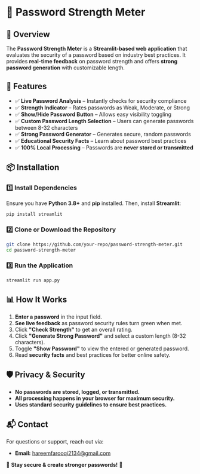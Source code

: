 # 🔐 Password Strength Meter

## 📌 Overview
The **Password Strength Meter** is a **Streamlit-based web application** that evaluates the security of a password based on industry best practices. It provides **real-time feedback** on password strength and offers **strong password generation** with customizable length.

## 🚀 Features
- ✅ **Live Password Analysis** – Instantly checks for security compliance
- ✅ **Strength Indicator** – Rates passwords as Weak, Moderate, or Strong
- ✅ **Show/Hide Password Button** – Allows easy visibility toggling
- ✅ **Custom Password Length Selection** – Users can generate passwords between 8-32 characters
- ✅ **Strong Password Generator** – Generates secure, random passwords
- ✅ **Educational Security Facts** – Learn about password best practices
- ✅ **100% Local Processing** – Passwords are **never stored or transmitted**

## 📦 Installation
### **1️⃣ Install Dependencies**
Ensure you have **Python 3.8+** and **pip** installed. Then, install **Streamlit**:
```sh
pip install streamlit
```

### **2️⃣ Clone or Download the Repository**
```sh
git clone https://github.com/your-repo/password-strength-meter.git
cd password-strength-meter
```

### **3️⃣ Run the Application**
```sh
streamlit run app.py
```

## 📊 How It Works
1. **Enter a password** in the input field.
2. **See live feedback** as password security rules turn green when met.
3. Click **"Check Strength"** to get an overall rating.
4. Click **"Generate Strong Password"** and select a custom length (8-32 characters).
5. Toggle **"Show Password"** to view the entered or generated password.
6. Read **security facts** and best practices for better online safety.

## 🛡️ Privacy & Security
- **No passwords are stored, logged, or transmitted.**
- **All processing happens in your browser for maximum security.**
- **Uses standard security guidelines to ensure best practices.**

## 📬 Contact
For questions or support, reach out via:
- **Email:** hareemfarooqi2134@gmail.com

🚀 **Stay secure & create stronger passwords!** 🔐